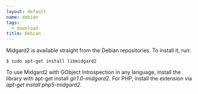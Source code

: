 ```yaml
---
layout: default
name: debian
tags: 
  - download
title: Debian
---
```

Midgard2 is available straight from the Debian repositories. To install it, run:

    $ sudo apt-get install libmidgard2

To use Midgard2 with GObject Introspection in any language, install the library with apt-get install _gir1.0-midgard2_. For PHP, install the extension via _apt-get install php5-midgard2_.
